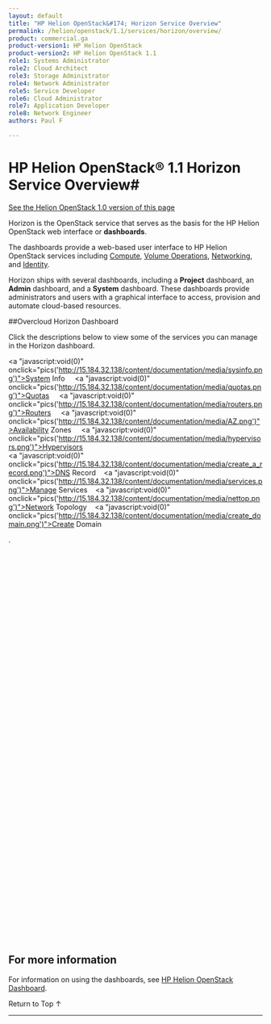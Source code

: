 ```yaml
---
layout: default
title: "HP Helion OpenStack&#174; Horizon Service Overview"
permalink: /helion/openstack/1.1/services/horizon/overview/
product: commercial.ga
product-version1: HP Helion OpenStack
product-version2: HP Helion OpenStack 1.1
role1: Systems Administrator 
role2: Cloud Architect 
role3: Storage Administrator 
role4: Network Administrator 
role5: Service Developer 
role6: Cloud Administrator 
role7: Application Developer 
role8: Network Engineer 
authors: Paul F

---
```

<!--PUBLISHED-->

<script>

function PageRefresh {
onLoad="window.refresh"
}

PageRefresh();

</script>
<script src="http://15.184.32.138/content/documentation/commercial/GA1/horizonpics.js"></script>
<!--
<p style="font-size: small;"> <a href="/helion/openstack/1.1/services/volume/overview/">&#9664; PREV</a> | <a href="/helion/openstack/1.1/services/overview/">&#9650; UP</a> | <a href="/helion/openstack/1.1/services/dns/overview/"> NEXT &#9654</a> </p>
-->
# HP Helion OpenStack&#174; 1.1 Horizon Service Overview#
[See the Helion OpenStack 1.0 version of this page](/helion/openstack/services/horizon/overview/)

Horizon is the OpenStack service that serves as the basis for the HP Helion OpenStack web interface or **dashboards**.

The dashboards provide a web-based user interface to HP Helion OpenStack services including [Compute](/helion/openstack/1.1/services/compute/overview/), [Volume Operations](/helion/openstack/1.1/services/volume/overview/), [Networking](/helion/openstack/1.1/services/networking/overview), and [Identity](/helion/openstack/1.1/services/identity/overview). 

Horizon ships with several dashboards, including a **Project** dashboard, an **Admin** dashboard, and a **System** dashboard. These dashboards provide administrators and users with a graphical interface to access, provision and automate cloud-based resources.

##Overcloud Horizon Dashboard


Click the descriptions below to view some of the services you can manage in the Horizon dashboard.
<a name="images"></a>

<a "javascript:void(0)" onclick="pics('http://15.184.32.138/content/documentation/media/sysinfo.png')">System Info</a> &nbsp;&nbsp;&nbsp;
<a "javascript:void(0)" onclick="pics('http://15.184.32.138/content/documentation/media/quotas.png')">Quotas</a> &nbsp;&nbsp;&nbsp;
<a "javascript:void(0)" onclick="pics('http://15.184.32.138/content/documentation/media/routers.png')">Routers</a> &nbsp;&nbsp;&nbsp; 
<a "javascript:void(0)" onclick="pics('http://15.184.32.138/content/documentation/media/AZ.png')">Availability Zones</a> &nbsp;&nbsp;&nbsp; 
<a "javascript:void(0)" onclick="pics('http://15.184.32.138/content/documentation/media/hypervisors.png')">Hypervisors</a> &nbsp;&nbsp;&nbsp; <br>
<a "javascript:void(0)" onclick="pics('http://15.184.32.138/content/documentation/media/create_a_record.png')">DNS Record</a> &nbsp;&nbsp; 
<a "javascript:void(0)" onclick="pics('http://15.184.32.138/content/documentation/media/services.png')">Manage Services</a> &nbsp;&nbsp; 
<a "javascript:void(0)" onclick="pics('http://15.184.32.138/content/documentation/media/nettop.png')">Network Topology</a> &nbsp;&nbsp;
<a "javascript:void(0)" onclick="pics('http://15.184.32.138/content/documentation/media/create_domain.png')">Create Domain</a> &nbsp;&nbsp;&nbsp;



<div id="horizonpics" style="background-image:url(http://15.184.32.138/content/documentation/media/HelionDashboardMenusnew1.png); height: 800px; width: 500px; background-repeat: no-repeat;" >.</div>












## For more information ##

For information on using the dashboards, see [HP Helion OpenStack Dashboard](/helion/openstack/1.1/dashboard/how-works/).


 <a href="#top" style="padding:14px 0px 14px 0px; text-decoration: none;"> Return to Top &#8593; </a>

----
